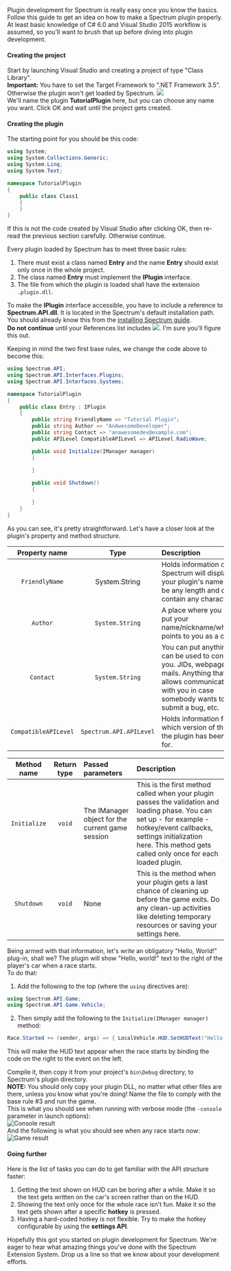 Plugin development for Spectrum is really easy once you know the basics. Follow this guide to get an idea on how to make a Spectrum plugin properly. At least basic knowledge of C# 6.0 and Visual Studio 2015 workflow is assumed, so you'll want to brush that up before diving into plugin development.

#### Creating the project
Start by launching Visual Studio and creating a project of type "Class Library".  
**Important:** You have to set the Target Framework to ".NET Framework 3.5". Otherwise the plugin won't get loaded by Spectrum. 
![](http://img.imgland.net/NNkwHyB.png)  
We'll name the plugin **TutorialPlugin** here, but you can choose any name you want. Click OK and wait until the project gets created.

#### Creating the plugin
The starting point for you should be this code:
```C#
using System;
using System.Collections.Generic;
using System.Linq;
using System.Text;

namespace TutorialPlugin
{
    public class Class1
    {
    }
}
```  
If this is not the code created by Visual Studio after clicking OK, then re-read the previous section carefully. Otherwise continue.

Every plugin loaded by Spectrum has to meet three basic rules:
  1. There must exist a class named **Entry** and the name **Entry** should exist only once in the whole project.
  2. The class named **Entry** must implement the **IPlugin** interface.
  3. The file from which the plugin is loaded shall have the extension `.plugin.dll`.

To make the **IPlugin** interface accessible, you have to include a reference to **Spectrum.API.dll**. It is located in the Spectrum's default installation path. You should already know this from the [installing Spectrum guide](https://github.com/Ciastex/Spectrum/wiki/Installing-Spectrum).  
**Do not continue** until your References list includes ![](http://img02.imgland.net/NxPfIMy.png). I'm sure you'll figure this out.  

Keeping in mind the two first base rules, we change the code above to become this:
```C#
using Spectrum.API;
using Spectrum.API.Interfaces.Plugins;
using Spectrum.API.Interfaces.Systems;

namespace TutorialPlugin
{
    public class Entry : IPlugin
    {
        public string FriendlyName => "Tutorial Plugin";
        public string Author => "AnAwesomeDeveloper";
        public string Contact => "anawesomedev@example.com";
        public APILevel CompatibleAPILevel => APILevel.RadioWave;

        public void Initialize(IManager manager)
        {
            
        }

        public void Shutdown()
        {
            
        }
    }
}
```  
As you can see, it's pretty straightforward. Let's have a closer look at the plugin's property and method structure.

| Property name  | Type | Description  |
| :---: | :---: | :--- |
| ```FriendlyName```  | System.String  | Holds information on how Spectrum will display your plugin's name. It can be any length and can contain any characters.  |
| `Author` | `System.String` | A place where you can put your name/nickname/whatever points to you as a creator. |
| `Contact`  | `System.String`  | You can put anything that can be used to contact you. JIDs, webpages, e-mails. Anything that allows communication with you in case somebody wants to submit a bug, etc. |
| `CompatibleAPILevel` | `Spectrum.API.APILevel` | Holds information for which version of the API the plugin has been made for. |


| Method name | Return type | Passed parameters | Description |
| :---: | :---: | :--- | :--- | 
| `Initialize` | `void` | The IManager object for the current game session | This is the first method called when your plugin passes the validation and loading phase. You can set up - for example - hotkey/event callbacks, settings initialization here. This method gets called only once for each loaded plugin. |
| `Shutdown` | `void` | None | This is the method when your plugin gets a last chance of cleaning up before the game exits. Do any clean-up activities like deleting temporary resources or saving your settings here. |

Being armed with that information, let's write an obligatory "Hello, World!" plug-in, shall we? The plugin will show "Hello, world!" text to the right of the player's car when a race starts.  
To do that: 
  1. Add the following to the top (where the `using` directives are):  
```C#
using Spectrum.API.Game;
using Spectrum.API.Game.Vehicle;
```

 2. Then simply add the following to the `Initialize(IManager manager)` method:  
```C#
Race.Started += (sender, args) => { LocalVehicle.HUD.SetHUDText("Hello, world!"); };
```
This will make the HUD text appear when the race starts by binding the code on the right to the event on the left.

Compile it, then copy it from your project's `bin\Debug` directory, to Spectrum's plugin directory.  
**NOTE:** You should only copy your plugin DLL, no matter what other files are there, unless you know what you're doing! Name the file to comply with the base rule #3 and run the game.  
This is what you should see when running with verbose mode (the `-console` parameter in launch options):  
![Console result](http://img.imgland.net/v4BVJ2V.png)  
And the following is what you should see when any race starts now:  
![Game result](http://img.imgland.net/vwbhbyI.png)

#### Going further
Here is the list of tasks you can do to get familiar with the API structure faster:
 1. Getting the text shown on HUD can be boring after a while. Make it so the text gets written on the car's screen rather than on the HUD.
 2. Showing the text only once for the whole race isn't fun. Make it so the text gets shown after a specific **hotkey** is pressed.
 3. Having a hard-coded hotkey is not flexible. Try to make the hotkey configurable by using the **settings API**.

Hopefully this got you started on plugin development for Spectrum. We're eager to hear what amazing things you've done with the Spectrum Extension System. Drop us a line so that we know about your development efforts.